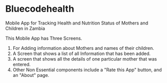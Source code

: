 # Bluecodehealth
Mobile App for Tracking Health and Nutrition Status of Mothers and Children in Zambia

This Mobile App has Three Screens.

1. For Adding information about Mothers and names of their children.
2. A Screen that shows a list of all Information that has been added.
3. A screen that shows all the details of one particular mother that was entered.
4. Other Non Essential components include a "Rate this App" button, and an "About" page.
